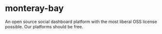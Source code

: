 monteray-bay
============

An open source social dashboard platform with the most liberal OSS license possible. Our platforms should be free.
